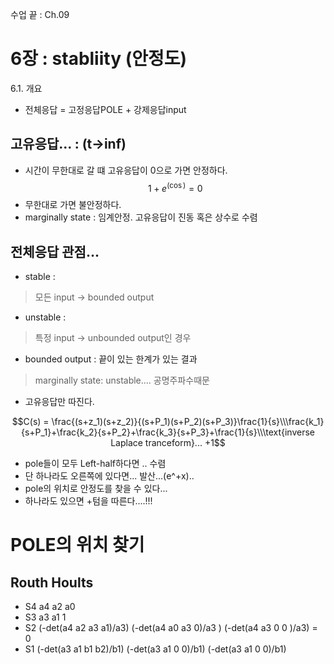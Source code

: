 수업 끝 : Ch.09


# 6장  : stabliity (안정도)
6.1. 개요 
- 전체응답 = 고정응답POLE + 강제응답input
## 고유응답... : (t->inf)
- 시간이 무한대로 갈 떄 고유응답이 0으로 가면 안정하다.
$$ 1+e^(\cos) = 0 $$
- 무한대로 가면 불안정하다. 
- marginally state : 임계안정. 고유응답이 진동 혹은 상수로 수렴

## 전체응답 관점...
- stable   :
>  모든 input -> bounded output 
- unstable :
> 특정 input -> unbounded output인 경우
- bounded output : 끝이 있는 한계가 있는 결과
> marginally state: unstable.... 공명주파수때문
- 고유응답만 따진다.

$$C(s) = \frac{(s+z_1)(s+z_2)}{(s+P_1)(s+P_2)(s+P_3)}\frac{1}{s}\\\frac{k_1}{s+P_1}+\frac{k_2}{s+P_2}+\frac{k_3}{s+P_3}+\frac{1}{s}\\\text{inverse Laplace tranceform}... +1$$
- pole들이 모두 Left-half하다면 .. 수렴
- 단 하나라도 오른쪽에 있다면... 발산...(e^+x)..
- pole의 위치로 안정도를 찾을 수 있다...
- 하나라도 있으면 +텀을 따른다....!!!


# POLE의 위치 찾기
## Routh Hoults 
- S4 a4 a2 a0
- S3 a3 a1 1
- S2 (-det(a4 a2 a3 a1)/a3) (-det(a4 a0 a3 0)/a3 ) (-det(a4 a3 0 0 )/a3) = 0
- S1 (-det(a3 a1 b1 b2)/b1) (-det(a3 a1 0 0)/b1) (-det(a3 a1 0 0)/b1)